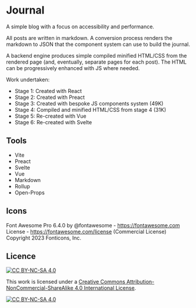 # Journal

A simple blog with a focus on accessibility and performance.

All posts are written in markdown. A conversion process renders the markdown to JSON that the component system can use to build the journal.

A backend engine produces simple compiled minified HTML/CSS from the rendered page (and, eventually, separate pages for each post). The HTML can be progressively enhanced with JS where needed.

Work undertaken:

- Stage 1: Created with React
- Stage 2: Created with Preact
- Stage 3: Created with bespoke JS components system (49K)
- Stage 4: Compiled and minified HTML/CSS from stage 4 (31K)
- Stage 5: Re-created with Vue
- Stage 6: Re-created with Svelte

## Tools

- Vite
- Preact
- Svelte
- Vue
- Markdown
- Rollup
- Open-Props

## Icons

Font Awesome Pro 6.4.0 by @fontawesome - https://fontawesome.com License - https://fontawesome.com/license (Commercial License) Copyright 2023 Fonticons, Inc.

## Licence

[![CC BY-NC-SA 4.0][cc-by-nc-sa-shield]][cc-by-nc-sa]

This work is licensed under a
[Creative Commons Attribution-NonCommercial-ShareAlike 4.0 International License][cc-by-nc-sa].

[![CC BY-NC-SA 4.0][cc-by-nc-sa-image]][cc-by-nc-sa]

[cc-by-nc-sa]: http://creativecommons.org/licenses/by-nc-sa/4.0/
[cc-by-nc-sa-image]: https://licensebuttons.net/l/by-nc-sa/4.0/88x31.png
[cc-by-nc-sa-shield]: https://img.shields.io/badge/License-CC%20BY--NC--SA%204.0-lightgrey.svg
